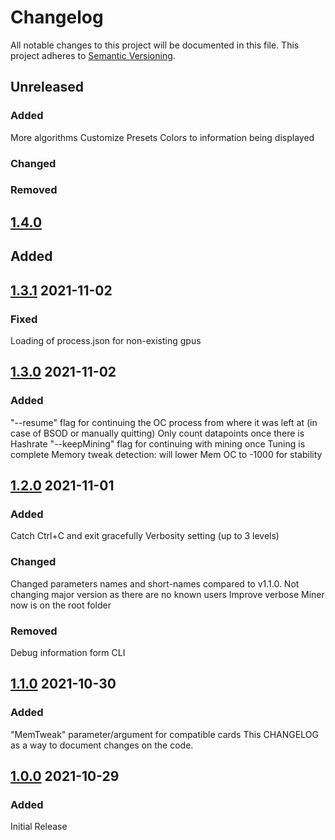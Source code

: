 # Changelog
All notable changes to this project will be documented in this file.
This project adheres to [Semantic Versioning](https://semver.org/).

## Unreleased
### Added
More algorithms
Customize Presets
Colors to information being displayed
### Changed
### Removed

## [1.4.0](https://github.com/CryptoTuner/CryptoTuner/releases/tag/1.4.0)
## Added

## [1.3.1](https://github.com/CryptoTuner/CryptoTuner/releases/tag/1.3.1) 2021-11-02
### Fixed
Loading of process.json for non-existing gpus

## [1.3.0](https://github.com/CryptoTuner/CryptoTuner/releases/tag/1.3.0) 2021-11-02
### Added
"--resume" flag for continuing the OC process from where it was left at (in case of BSOD or manually quitting)
Only count datapoints once there is Hashrate
"--keepMining" flag for continuing with mining once Tuning is complete
Memory tweak detection: will lower Mem OC to -1000 for stability

## [1.2.0](https://github.com/CryptoTuner/CryptoTuner/releases/tag/1.2.0) 2021-11-01
### Added
Catch Ctrl+C and exit gracefully
Verbosity setting (up to 3 levels)
### Changed
Changed parameters names and short-names compared to v1.1.0. Not changing major version as there are no known users
Improve verbose
Miner now is on the root folder
### Removed
Debug information form CLI

## [1.1.0](https://github.com/CryptoTuner/CryptoTuner/releases/tag/1.1.0) 2021-10-30
### Added
"MemTweak" parameter/argument for compatible cards
This CHANGELOG as a way to document changes on the code.


## [1.0.0](https://github.com/CryptoTuner/CryptoTuner/releases/tag/1.0.0) 2021-10-29
### Added
Initial Release